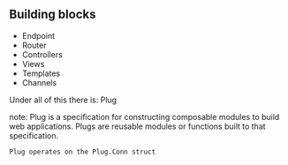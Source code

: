 ## Building blocks

* Endpoint
* Router
* Controllers
* Views
* Templates
* Channels

Under all of this there is: Plug

note: 
    Plug is a specification for constructing composable modules to build web applications. Plugs are reusable modules or functions built to that specification.

    Plug operates on the Plug.Conn struct